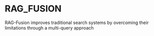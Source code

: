 # RAG_FUSION
RAG-Fusion improves traditional search systems by overcoming their limitations through a multi-query approach
